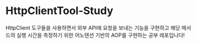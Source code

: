 # HttpClientTool-Study
HttpClient 도구들을 사용하면서 외부 API에 요청을 보내는 기능을 구현하고 해당 메서드의 실행 시간을 측정하기 위한 어노텐션 기반의 AOP를 구현하는 공부 레포입니다!
